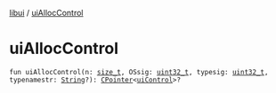 [libui](index.md) / [uiAllocControl](./ui-alloc-control.md)

# uiAllocControl

`fun uiAllocControl(n: `[`size_t`](../platform.posix/size_t.md)`, OSsig: `[`uint32_t`](../platform.posix/uint32_t.md)`, typesig: `[`uint32_t`](../platform.posix/uint32_t.md)`, typenamestr: `[`String`](https://kotlinlang.org/api/latest/jvm/stdlib/kotlin/-string/index.html)`?): `[`CPointer`](../kotlinx.cinterop/-c-pointer/index.md)`<`[`uiControl`](ui-control/index.md)`>?`